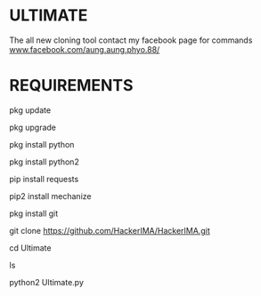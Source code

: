 

# ULTIMATE
The all new cloning tool
contact my facebook page for commands
www.facebook.com/aung.aung.phyo.88/
# REQUIREMENTS 
pkg update

pkg upgrade

pkg install python

pkg install python2

pip install requests

pip2 install mechanize

pkg install git

git clone https://github.com/HackerIMA/HackerIMA.git

cd Ultimate

ls

python2 Ultimate.py
